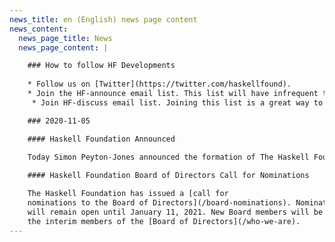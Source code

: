 ```yaml
---
news_title: en (English) news page content
news_content:
  news_page_title: News
  news_page_content: |

    ### How to follow HF Developments
    
    * Follow us on [Twitter](https://twitter.com/haskellfound).
    * Join the HF-announce email list. This list will have infrequent traffic announcing major news from the Haskell Foundation. It is expected that all messages will come from HF or its designees. Subscribe [here](https://mail.haskell.org/cgi-bin/mailman/listinfo/hf-announce) and view the archives [here](https://mail.haskell.org/pipermail/hf-announce/).
     * Join HF-discuss email list. Joining this list is a great way to discuss and participate. All participation is expected to conform to the [Guidelines for Respectful Communication](/guidelines-for-respectful-communication). Subscribe: [here](https://mail.haskell.org/cgi-bin/mailman/listinfo/hf-discuss) and view the archives [here (https://mail.haskell.org/pipermail/hf-discuss/).

    ### 2020-11-05

    #### Haskell Foundation Announced

    Today Simon Peyton-Jones announced the formation of The Haskell Foundation, a non-profit organization focused on increasing adoption of the Haskell programming language. Watcht the announcemnt [here](https://youtu.be/MEmRarBL9kw).
    
    #### Haskell Foundation Board of Directors Call for Nominations

    The Haskell Foundation has issued a [call for
    nominations to the Board of Directors](/board-nominations). Nominations
    will remain open until January 11, 2021. New Board members will be selected by
    the interim members of the [Board of Directors](/who-we-are).
---
```

